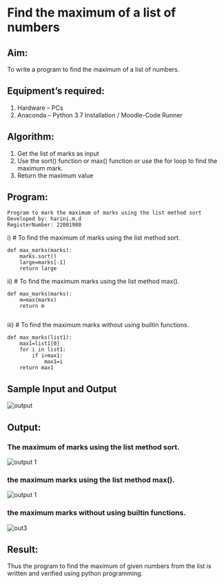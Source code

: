 # Find the maximum of a list of numbers
## Aim:
To write a program to find the maximum of a list of numbers.
## Equipment’s required:
1.	Hardware – PCs
2.	Anaconda – Python 3.7 Installation / Moodle-Code Runner
## Algorithm:
1.	Get the list of marks as input
2.	Use the sort() function or max() function or use the for loop to find the maximum mark.
3.	Return the maximum value
## Program:
```
Program to mark the maximum of marks using the list method sort
Developed by: harini.m.d
RegisterNumber: 22001980
```

i)	# To find the maximum of marks using the list method sort.
```
def max_marks(marks):
    marks.sort()
    large=marks[-1]
    return large

```

ii)	# To find the maximum marks using the list method max().
```
def max_marks(marks):
    m=max(marks)
    return m
    
```

iii) # To find the maximum marks without using builtin functions.
```
def max_marks(list1):
    max1=list1[0]
    for i in list1:
        if i>max1:
            max1=i
    return max1
```
## Sample Input and Output
![output](./img/max_marks1.jpg) 

## Output:
### The maximum of marks using the list method sort.
![output 1](https://user-images.githubusercontent.com/113497680/190687007-b4db72fe-86a2-40ec-bb93-60f8c13f9337.jpeg)

### the maximum marks using the list method max().
![output 1](https://user-images.githubusercontent.com/113497680/190687007-b4db72fe-86a2-40ec-bb93-60f8c13f9337.jpeg)

### the maximum marks without using builtin functions.
![out3](https://user-images.githubusercontent.com/113497680/190689477-31273e17-581c-4e6f-af0b-4fb7006c98d0.png)

## Result:
Thus the program to find the maximum of given numbers from the list is written and verified using python programming.

